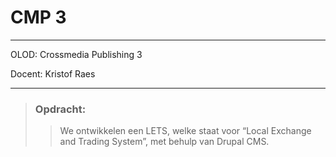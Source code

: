 # CMP 3
---
OLOD: Crossmedia Publishing 3

Docent: Kristof Raes

---

> ### Opdracht:
>> We ontwikkelen een LETS, welke staat voor “Local Exchange and Trading System”, met behulp van Drupal CMS.
